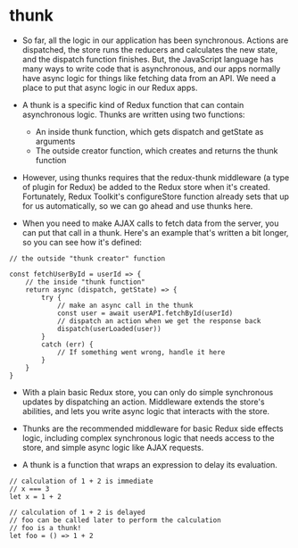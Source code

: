 # thunk

- So far, all the logic in our application has been synchronous. Actions are dispatched, the store runs the reducers and calculates the new state, and the dispatch function finishes. But, the JavaScript language has many ways to write code that is asynchronous, and our apps normally have async logic for things like fetching data from an API. We need a place to put that async logic in our Redux apps.

- A thunk is a specific kind of Redux function that can contain asynchronous logic. Thunks are written using two functions:
    - An inside thunk function, which gets dispatch and getState as arguments
    - The outside creator function, which creates and returns the thunk function


- However, using thunks requires that the redux-thunk middleware (a type of plugin for Redux) be added to the Redux store when it's created. Fortunately, Redux Toolkit's configureStore function already sets that up for us automatically, so we can go ahead and use thunks here.

- When you need to make AJAX calls to fetch data from the server, you can put that call in a thunk. Here's an example that's written a bit longer, so you can see how it's defined:


```
// the outside "thunk creator" function

const fetchUserById = userId => {
    // the inside "thunk function"
    return async (dispatch, getState) => {
        try {
            // make an async call in the thunk
            const user = await userAPI.fetchById(userId)
            // dispatch an action when we get the response back
            dispatch(userLoaded(user))
        }
        catch (err) {
            // If something went wrong, handle it here
        }
    }
}
```
- With a plain basic Redux store, you can only do simple synchronous updates by dispatching an action. Middleware extends the store's abilities, and lets you write async logic that interacts with the store.

- Thunks are the recommended middleware for basic Redux side effects logic, including complex synchronous logic that needs access to the store, and simple async logic like AJAX requests.

- A thunk is a function that wraps an expression to delay its evaluation.

```
// calculation of 1 + 2 is immediate
// x === 3
let x = 1 + 2

// calculation of 1 + 2 is delayed
// foo can be called later to perform the calculation
// foo is a thunk!
let foo = () => 1 + 2
```



